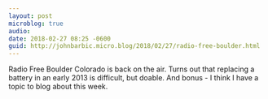 ```yaml
---
layout: post
microblog: true
audio: 
date: 2018-02-27 08:25 -0600
guid: http://johnbarbic.micro.blog/2018/02/27/radio-free-boulder.html
---
```

Radio Free Boulder Colorado is back on the air.  Turns out that replacing a battery in an early 2013 is difficult, but doable.  And bonus - I think I have a topic to blog about this week. 

